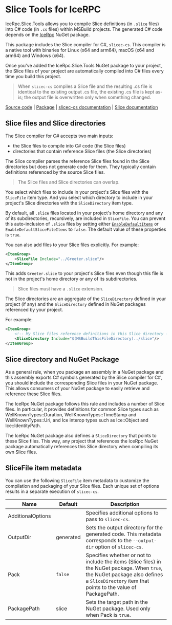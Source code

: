 # Slice Tools for IceRPC

IceRpc.Slice.Tools allows you to compile Slice definitions (in `.slice` files) into C# code (in `.cs` files) within
MSBuild projects. The generated C# code depends on the [IceRpc][icerpc] NuGet package.

This package includes the Slice compiler for C#, `slicec-cs`. This compiler is a native tool with binaries for Linux
(x64 and arm64), macOS (x64 and arm64) and Windows (x64).

Once you've added the IceRpc.Slice.Tools NuGet package to your project, the Slice files of your project are
automatically compiled into C# files every time you build this project.

> When `slicec-cs` compiles a Slice file and the resulting .cs file is identical to the existing output .cs file,
> the existing .cs file is kept as-is; the output file is overwritten only when something changed.

[Source code][source] | [Package][package] | [slicec-cs documentation][slicec-cs] | [Slice documentation][slice]

## Slice files and Slice directories

The Slice compiler for C# accepts two main inputs:
 - the Slice files to compile into C# code (the Slice files)
 - directories that contain reference Slice files (the Slice directories)

The Slice compiler parses the reference Slice files found in the Slice directories but does not generate code for them.
They typically contain definitions referenced by the source Slice files.

> The Slice files and Slice directories can overlap.

You select which files to include in your project's Slice files with the `SliceFile` item type. And you select which
directory to include in your project's Slice directories with the `SliceDirectory` item type.

By default, all `.slice` files located in your project's home directory and any of its subdirectories, recursively, are
included in `SliceFile`. You can prevent this auto-inclusion of `.slice` files by setting either
[`EnableDefaultItems`][default_items] or `EnableDefaultSliceFileItems` to `false`. The default value of these properties
is `true`.

You can also add files to your Slice files explicitly. For example:
```xml
<ItemGroup>
    <SliceFile Include="../Greeter.slice"/>
</ItemGroup>
```

This adds `Greeter.slice` to your project's Slice files even though this file is not in the project's home directory or
any of its subdirectories.

> Slice files must have a `.slice` extension.

The Slice directories are an aggregate of the `SliceDirectory` defined in your project (if any) and the `SliceDirectory`
defined in NuGet packages referenced by your project.

For example:
```xml
<ItemGroup>
    <!-- My Slice files reference definitions in this Slice directory -->
    <SliceDirectory Include="$(MSBuildThisFileDirectory)../slice"/>
</ItemGroup>
```

## Slice directory and NuGet Package

As a general rule, when you package an assembly in a NuGet package and this assembly exports C# symbols generated by the
Slice compiler for C#, you should include the corresponding Slice files in your NuGet package. This allows consumers of
your NuGet package to easily retrieve and reference these Slice files.

The IceRpc NuGet package follows this rule and includes a number of Slice files. In particular, it provides definitions
for common Slice types such as WellKnownTypes::Duration, WellKnownTypes::TimeStamp and WellKnownTypes::Uri, and Ice
interop types such as Ice::Object and Ice::IdentityPath.

The IceRpc NuGet package also defines a `SliceDirectory` that points to these Slice files. This way, any project that
references the IceRpc NuGet package automatically references this Slice directory when compiling its own Slice files.

## SliceFile item metadata

You can use the following `SliceFile` item metadata to customize the compilation and packaging of your Slice files. Each
unique set of options results in a separate execution of `slicec-cs`.

| Name              | Default   | Description                                                                                                                                                                                    |
|-------------------|-----------|------------------------------------------------------------------------------------------------------------------------------------------------------------------------------------------------|
| AdditionalOptions |           | Specifies additional options to pass to `slicec-cs`.                                                                                                                                           |
| OutputDir         | generated | Sets the output directory for the generated code. This metadata corresponds to the `--output-dir` option of `slicec-cs`.                                                                       |
| Pack              | `false`   | Specifies whether or not to include the items (Slice files) in the NuGet package. When `true`, the NuGet package also defines a `SliceDirectory` item that points to the value of PackagePath. |
| PackagePath       | slice     | Sets the target path in the NuGet package. Used only when Pack is `true`.                                                                                                                      |

[default_items]: https://learn.microsoft.com/en-us/dotnet/core/project-sdk/msbuild-props#enabledefaultitems
[icerpc]: https://www.nuget.org/packages/IceRpc
[package]: https://www.nuget.org/packages/IceRpc.Slice.Tools
[slice]: https://docs.testing.zeroc.com/docs/slice
[slicec-cs]: TODO
[source]: https://github.com/icerpc/icerpc-csharp/tree/main/src/tools.IceRpc.Slice.Tools

